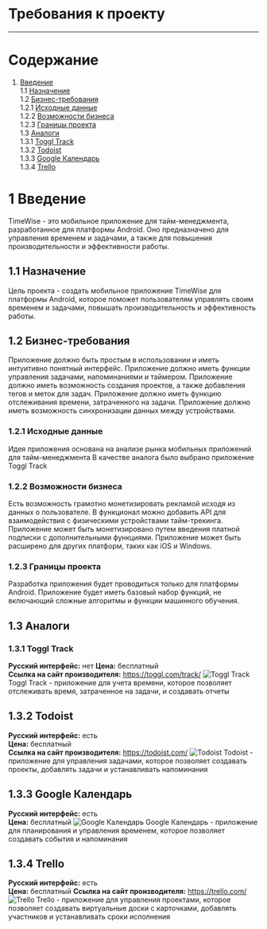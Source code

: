 # Требования к проекту
---

# Содержание
1. [Введение](#intro)  
   1.1 [Назначение](#appointment)  
   1.2 [Бизнес-требования](#business_requirements)  
   1.2.1 [Исходные данные](#initial_data)  
   1.2.2 [Возможности бизнеса](#business_opportunities)  
   1.2.3 [Границы проекта](#project_boundary)  
   1.3 [Аналоги](#analogues)  
   1.3.1 [Toggl Track](#toggl_track)  
   1.3.2 [Todoist](#todoist)  
   1.3.3 [Google Календарь](#google_calendar)  
   1.3.4 [Trello](#trello)

<a name="intro"/>

# 1 Введение
TimeWise - это мобильное приложение для тайм-менеджмента, разработанное для платформы Android. Оно предназначено для управления временем и задачами, а также для повышения производительности и эффективности работы.
<a name="appointment"/>

## 1.1 Назначение
Цель проекта - создать мобильное приложение TimeWise для платформы Android, которое поможет пользователям управлять своим временем и задачами, повышать производительность и эффективность работы.

<a name="business_requirements"/>

## 1.2 Бизнес-требования
Приложение должно быть простым в использовании и иметь интуитивно понятный интерфейс.
Приложение должно иметь функции управления задачами, напоминаниями и таймером.
Приложение должно иметь возможность создания проектов, а также добавления тегов и меток для задач.
Приложение должно иметь функцию отслеживания времени, затраченного на задачи.
Приложение должно иметь возможность синхронизации данных между устройствами.
<a name="initial_data"/>

### 1.2.1 Исходные данные
Идея приложения основана на анализе рынка мобильных приложений для тайм-менеджмента
В качестве аналога было выбрано приложение Toggl Track

<a name="business_opportunities"/>

### 1.2.2 Возможности бизнеса
Есть возможность грамотно монетизировать рекламой исходя из данных о пользователе.
В функционал можно добавить API для взаимодействия с физическими устройствами тайм-трекинга.
Приложение может быть монетизировано путем введения платной подписки с дополнительными функциями.
Приложение может быть расширено для других платформ, таких как iOS и Windows.
<a name="project_boundary"/>

### 1.2.3 Границы проекта
Разработка приложения будет проводиться только для платформы Android.
Приложение будет иметь базовый набор функций, не включающий сложные алгоритмы и функции машинного обучения.

<a name="analogues"/>

## 1.3 Аналоги

<a name="toggl_track"/>

### 1.3.1 Toggl Track

**Русский интерфейс:** нет
**Цена:** бесплатный  
**Ссылка на сайт производителя:** https://toggl.com/track/
![Toggl Track](../../Images/Analogs/toggl_track.png)
Toggl Track - приложение для учета времени, которое позволяет отслеживать время, затраченное на задачи, и создавать отчеты

<a name="todoist"/>

## 1.3.2 Todoist
**Русский интерфейс:** есть  
**Цена:** бесплатный  
**Ссылка на сайт производителя:** https://todoist.com/
![Todoist](../../Images/Analogs/todoist.png)
Todoist - приложение для управления задачами, которое позволяет создавать проекты, добавлять задачи и устанавливать напоминания

<a name="google_calendar"/>

## 1.3.3 Google Календарь
**Русский интерфейс:** есть  
**Цена:** бесплатный
![Google Календарь](../../Images/Analogs/google_calendar.png)
Google Календарь - приложение для планирования и управления временем, которое позволяет создавать события и напоминания

<a name="trello"/>

## 1.3.4 Trello
**Русский интерфейс:** есть  
**Цена:** бесплатный
**Ссылка на сайт производителя:** https://trello.com/
![Trello](../../Images/Analogs/trello.png)
Trello - приложение для управления проектами, которое позволяет создавать виртуальные доски с карточками, добавлять участников и устанавливать сроки исполнения

<a name="comparison_of_applications"/>